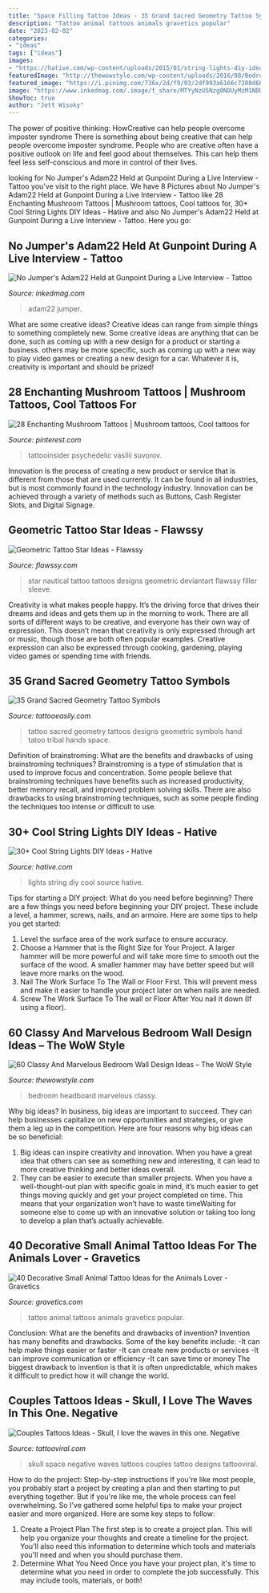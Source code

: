 ```yaml
---
title: "Space Filling Tattoo Ideas - 35 Grand Sacred Geometry Tattoo Symbols"
description: "Tattoo animal tattoos animals gravetics popular"
date: "2023-02-02"
categories:
- "ideas"
tags: ["ideas"]
images:
- "https://hative.com/wp-content/uploads/2015/01/string-lights-diy-ideas/7-string-lights-diy-ideas.jpg"
featuredImage: "http://thewowstyle.com/wp-content/uploads/2016/08/Bedroom-Headboard-Design-Ideas-1.jpg"
featured_image: "https://i.pinimg.com/736x/2d/f9/93/2df993a6166c7208d684479acd4dbb24.jpg"
image: "https://www.inkedmag.com/.image/t_share/MTYyNzU5Nzg0NDUyMzM1NDU3/adam22-robbed-fb.jpg"
ShowToc: true
author: "Jett Wisoky"
---
```



The power of positive thinking: HowCreative can help people overcome imposter syndrome
There is something about being creative that can help people overcome imposter syndrome. People who are creative often have a positive outlook on life and feel good about themselves. This can help them feel less self-conscious and more in control of their lives.

	

		
looking for No Jumper&#039;s Adam22 Held at Gunpoint During a Live Interview - Tattoo you've visit to the right place. We have 8 Pictures about No Jumper&#039;s Adam22 Held at Gunpoint During a Live Interview - Tattoo like 28 Enchanting Mushroom Tattoos | Mushroom tattoos, Cool tattoos for, 30+ Cool String Lights DIY Ideas - Hative and also No Jumper&#039;s Adam22 Held at Gunpoint During a Live Interview - Tattoo. Here you go:
		
    
## No Jumper&#039;s Adam22 Held At Gunpoint During A Live Interview - Tattoo

<img loading=lazy src="https://www.inkedmag.com/.image/t_share/MTYyNzU5Nzg0NDUyMzM1NDU3/adam22-robbed-fb.jpg" onerror="this.onerror=null;this.src='https://tse3.mm.bing.net/th?id=OIP.M5DI3Xvw7EeWlHavJ0Y9qQHaD4&amp;pid=15.1';" alt="No Jumper&#039;s Adam22 Held at Gunpoint During a Live Interview - Tattoo">

_Source: inkedmag.com_

>adam22 jumper. 

	

What are some creative ideas?
Creative ideas can range from simple things to something completely new. Some creative ideas are anything that can be done, such as coming up with a new design for a product or starting a business. others may be more specific, such as coming up with a new way to play video games or creating a new design for a car. Whatever it is, creativity is important and should be prized!

    
## 28 Enchanting Mushroom Tattoos | Mushroom Tattoos, Cool Tattoos For

<img loading=lazy src="https://i.pinimg.com/736x/2d/f9/93/2df993a6166c7208d684479acd4dbb24.jpg" onerror="this.onerror=null;this.src='https://tse3.mm.bing.net/th?id=OIP._sboqk__Egc461zL8TQ8VAHaKJ&amp;pid=15.1';" alt="28 Enchanting Mushroom Tattoos | Mushroom tattoos, Cool tattoos for">

_Source: pinterest.com_

>tattooinsider psychedelic vasilii suvorov. 

	

Innovation is the process of creating a new product or service that is different from those that are used currently. It can be found in all industries, but is most commonly found in the technology industry. Innovation can be achieved through a variety of methods such as Buttons, Cash Register Slots, and Digital Signage.

    
## Geometric Tattoo Star Ideas - Flawssy

<img loading=lazy src="http://flawssy.com/wp-content/uploads/2016/12/Nautical-Star-Tattoo-Designs.jpg" onerror="this.onerror=null;this.src='https://tse1.mm.bing.net/th?id=OIP.9-LbD_2fflYSJ9bc-HvoKgHaKf&amp;pid=15.1';" alt="Geometric Tattoo Star Ideas - Flawssy">

_Source: flawssy.com_

>star nautical tattoo tattoos designs geometric deviantart flawssy filler sleeve. 

	

Creativity is what makes people happy. It’s the driving force that drives their dreams and ideas and gets them up in the morning to work. There are all sorts of different ways to be creative, and everyone has their own way of expression. This doesn’t mean that creativity is only expressed through art or music, though those are both often popular examples. Creative expression can also be expressed through cooking, gardening, playing video games or spending time with friends.

    
## 35 Grand Sacred Geometry Tattoo Symbols

<img loading=lazy src="http://www.tattooeasily.com/wp-content/uploads/2015/06/sacred-geometry-tattoo-38.jpg" onerror="this.onerror=null;this.src='https://tse4.mm.bing.net/th?id=OIP.QvwGo8sd6XTiBKg2t6KQeQHaLI&amp;pid=15.1';" alt="35 Grand Sacred Geometry Tattoo Symbols">

_Source: tattooeasily.com_

>tattoo sacred geometry tattoos designs geometric symbols hand tatoo tribal hands space. 

	

Definition of brainstroming: What are the benefits and drawbacks of using brainstroming techniques?
Brainstroming is a type of stimulation that is used to improve focus and concentration. Some people believe that brainstroming techniques have benefits such as increased productivity, better memory recall, and improved problem solving skills. There are also drawbacks to using brainstroming techniques, such as some people finding the techniques too intense or difficult to use.

    
## 30+ Cool String Lights DIY Ideas - Hative

<img loading=lazy src="https://hative.com/wp-content/uploads/2015/01/string-lights-diy-ideas/7-string-lights-diy-ideas.jpg" onerror="this.onerror=null;this.src='https://tse1.mm.bing.net/th?id=OIP.YEEweGHGFbA0n5-Bs02HpQHaLL&amp;pid=15.1';" alt="30+ Cool String Lights DIY Ideas - Hative">

_Source: hative.com_

>lights string diy cool source hative. 

	

Tips for starting a DIY project: What do you need before beginning?
There are a few things you need before beginning your DIY project. These include a level, a hammer, screws, nails, and an armoire. Here are some tips to help you get started:
1. Level the surface area of the work surface to ensure accuracy.
2. Choose a Hammer that is the Right Size for Your Project. A larger hammer will be more powerful and will take more time to smooth out the surface of the wood. A smaller hammer may have better speed but will leave more marks on the wood.
3. Nail The Work Surface To The Wall or Floor First. This will prevent mess and make it easier to handle your project later on when nails are needed.
4. Screw The Work Surface To The wall or Floor After You nail it down (If using a floor).

    
## 60 Classy And Marvelous Bedroom Wall Design Ideas – The WoW Style

<img loading=lazy src="http://thewowstyle.com/wp-content/uploads/2016/08/Bedroom-Headboard-Design-Ideas-1.jpg" onerror="this.onerror=null;this.src='https://tse3.mm.bing.net/th?id=OIP.LIez8IiXMPeAm1LYYADsQwHaJ4&amp;pid=15.1';" alt="60 Classy And Marvelous Bedroom Wall Design Ideas – The WoW Style">

_Source: thewowstyle.com_

>bedroom headboard marvelous classy. 

	

Why big ideas?
In business, big ideas are important to succeed. They can help businesses capitalize on new opportunities and strategies, or give them a leg up in the competition. Here are four reasons why big ideas can be so beneficial: 
1) Big ideas can inspire creativity and innovation. When you have a great idea that others can see as something new and interesting, it can lead to more creative thinking and better ideas overall. 
2) They can be easier to execute than smaller projects. When you have a well-thought-out plan with specific goals in mind, it’s much easier to get things moving quickly and get your project completed on time. This means that your organization won’t have to waste timeWaiting for someone else to come up with an innovative solution or taking too long to develop a plan that’s actually achievable.

    
## 40 Decorative Small Animal Tattoo Ideas For The Animals Lover - Gravetics

<img loading=lazy src="https://www.gravetics.com/wp-content/uploads/2017/08/Cute-Tattoo.jpg" onerror="this.onerror=null;this.src='https://tse4.mm.bing.net/th?id=OIP.hNtKqYYYOq9CcyUAsW7LAgHaNt&amp;pid=15.1';" alt="40 Decorative Small Animal Tattoo Ideas for the Animals Lover - Gravetics">

_Source: gravetics.com_

>tattoo animal tattoos animals gravetics popular. 

	

Conclusion: What are the benefits and drawbacks of invention?
Invention has many benefits and drawbacks. Some of the key benefits include: 
-It can help make things easier or faster 
-It can create new products or services 
-It can improve communication or efficiency 
-It can save time or money 
The biggest drawback to invention is that it is often unpredictable, which makes it difficult to predict how it will change the world.

    
## Couples Tattoos Ideas - Skull, I Love The Waves In This One. Negative

<img loading=lazy src="https://tattooviral.com/wp-content/uploads/2018/08/Couples-Tattoos-Ideas-Skull-I-love-the-waves-in-this-one.-Negative-space-waves.jpg" onerror="this.onerror=null;this.src='https://tse2.mm.bing.net/th?id=OIP.dH89dhUPHLrPtHT1mHQOGgHaLF&amp;pid=15.1';" alt="Couples Tattoos Ideas - Skull, I love the waves in this one. Negative">

_Source: tattooviral.com_

>skull space negative waves tattoos couples tattoo designs tattooviral. 

	

How to do the project: Step-by-step instructions
If you're like most people, you probably start a project by creating a plan and then starting to put everything together. But if you're like me, the whole process can feel overwhelming. So I've gathered some helpful tips to make your project easier and more organized. Here are some key steps to follow:
1. Create a Project Plan 
The first step is to create a project plan. This will help you organize your thoughts and create a timeline for the project. You'll also need this information to determine which tools and materials you'll need and when you should purchase them. 
2. Determine What You Need 
Once you have your project plan, it's time to determine what you need in order to complete the job successfully. This may include tools, materials, or both! 


